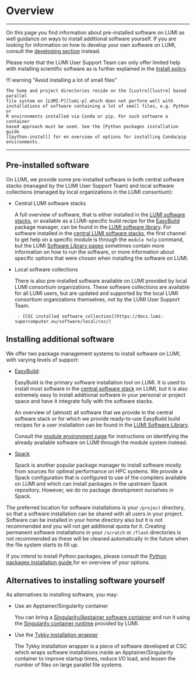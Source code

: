 # Overview

[developing-overview]: ../development/index.md
[lumi-p]: ../storage/parallel-filesystems/lumip.md
[lustre]: ../storage/parallel-filesystems/lustre.md
[python-install]: ./installing/python.md
[easybuild]: ./installing/easybuild.md
[spack]: ./installing/spack.md
[contwrapper]: ../software/installing/container-wrapper.md
[singularity-container]: ../software/containers/singularity.md
[singularity-jobs]: ../runjobs/scheduled-jobs/container-jobs.md
[software-stacks]: ../runjobs/lumi_env/softwarestacks.md
[module-env]: ../runjobs/lumi_env/Lmod_modules.md
[software-library]: https://lumi-supercomputer.github.io/LUMI-EasyBuild-docs
[install-policy]: ./policy.md

---
On this page you find information about pre-installed software on LUMI as well
guidance on ways to install additional software yourself. If you are
looking for information on how to develop your own software on LUMI, consult
the [developing section][developing-overview] instead.

Please note that the LUMI User Support Team can only offer limited help with
installing scientific software as is further explained in the [Install
policy][install-policy].

!!! warning "Avoid installing a lot of small files"

    The home and project directories reside on the [Lustre][lustre] based parallel
    file system on [LUMI-P][lumi-p] which does not perform well with
    installations of software containing a lot of small files, e.g. Python or
    R environments installed via Conda or pip. For such software a container
    based approach must be used. See the [Python packages installation guide
    ][python-install] for en overview of options for installing Conda/pip
    environments.

---

## Pre-installed software

On LUMI, we provide some pre-installed software in both central software stacks (managed by the LUMI User Support Team) and local software collections (managed by local organizations in the LUMI consortium):

- Central LUMI software stacks

    A full overview of software, that is either installed in the [LUMI software
    stacks][software-stacks], or available as a LUMI-specific build recipe for the
    [EasyBuild][easybuild] package manager, can be found in the [LUMI software
    library][software-library]. For software installed in the
    [central LUMI software stacks][software-stacks], the first channel to get
    help on a specific module is through the `module help` command, but the LUMI
    [Software Library pages][software-library] sometimes contain more information
    on how to run the software, or more information about specific options that
    were chosen when installing the software on LUMI.

- Local software collections

    There is also pre-installed software available on LUMI provided by local LUMI
    consortium organizations. These software collections are available for all LUMI
    users, but are updated and supported by the local LUMI consortium organizations
    themselves, not by the LUMI User Support Team.

       - [CSC installed software collection](https://docs.lumi-supercomputer.eu/software/local/csc/)

## Installing additional software

We offer two package management systems to install software on LUMI, with varying levels of support:

- [EasyBuild][easybuild]:

    EasyBuild is the primary software installation tool on LUMI. It is used to install
    most software in the [central software stack][software-stacks] on LUMI, but it
    is also extremely easy to install additional software in your personal or project
    space and have it integrate fully with the software stacks.

    An overview of (almost) all software that we provide in the central software stack
    or for which we provide ready-to-use EasyBuild build recipes for a user installation
    can be found in the [LUMI Software Library][software-library].

    Consult the [module environment page][module-env] for instructions on
    identifying the already available software on LUMI through the module system instead.

- [Spack][spack]

    Spack is another popular package manager to install software mostly from sources for
    optimal performance on HPC systems. We provide a Spack configuration that is
    configured to use of the compilers available on LUMI and which can install packages
    in the upstream Spack repository. However, we do no package development ourselves in Spack.

The preferred location for software installations is your `/project` directory,
so that a software installation can be shared with all users in your project.
Software can be installed in your home directory also but it is not recommended
and you will not get additional quota for it. Creating permanent software
installations in your `/scratch` or `/flash` directories is not recommended as
these will be cleaned automatically in the future when the file system starts
to fill up.

If you intend to install Python packages, please consult the [Python packages
installation guide ][python-install] for en overview of your options.

## Alternatives to installing software yourself

As alternatives to installing software, you may:

- Use an Apptainer/Singularity container

    You can bring a [Singularity/Apptainer software container][singularity-container]
    and run it using the [Singularity container runtime][singularity-jobs] provided by LUMI.

- Use the [Tykky installation wrapper][contwrapper]

    The Tykky installation wrapper is a piece of software developed at CSC
    which wraps software installations inside an Apptainer/Singularity container
    to improve startup times, reduce I/O load, and lessen the number of files on
    large parallel file systems.
